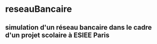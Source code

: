 # reseauBancaire
simulation d'un réseau bancaire dans le cadre d'un projet scolaire à ESIEE Paris
----------------------------------
